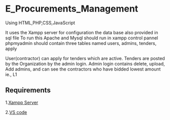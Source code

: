 # E_Procurements_Management

Using HTML,PHP,CSS,JavaScript

It uses the Xampp server for configuration the data base also provided in sql file To run this Apache and Mysql should run in xampp control pannel phpmyadmin should contain three tables named users, admins, tenders, apply

User(contractor) can apply for tenders which are active. Tenders are posted by the Organization by the admin login. Admin login contains delete, upload, Add admins, and can see the contractors who have bidded lowest amount ie., L1

## Requirements
1.[Xampp Server](https://www.apachefriends.org/)

2.[VS code](https://code.visualstudio.com/download)
